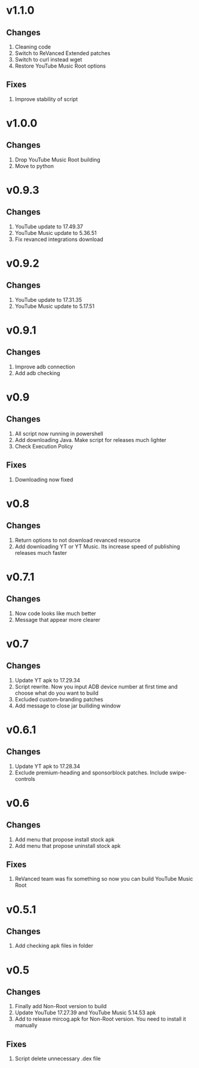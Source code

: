 # v1.1.0

## Changes

1. Cleaning code
2. Switch to ReVanced Extended patches
3. Switch to curl instead wget
4. Restore YouTube Music Root options

## Fixes

1. Improve stability of script

# v1.0.0

## Changes

1. Drop YouTube Music Root building
2. Move to python

# v0.9.3

## Changes

1. YouTube update to 17.49.37
2. YouTube Music update to 5.36.51
3. Fix revanced integrations download

# v0.9.2

## Changes

1. YouTube update to 17.31.35
2. YouTube Music update to 5.17.51

# v0.9.1

## Changes

1. Improve adb connection
2. Add adb checking

# v0.9

## Changes

1. All script now running in powershell
2. Add downloading Java. Make script for releases much lighter
3. Check Execution Policy

## Fixes

1. Downloading now fixed

# v0.8

## Changes

1. Return options to not download revanced resource
2. Add downloading YT or YT Music. Its increase speed of publishing releases much faster

# v0.7.1

## Changes

1. Now code looks like much better
2. Message that appear more clearer

# v0.7

## Changes

1. Update YT apk to 17.29.34
2. Script rewrite. Now you input ADB device number at first time and choose what do you want to build
3. Excluded custom-branding patches
4. Add message to close jar builiding window

# v0.6.1

## Changes

1. Update YT apk to 17.28.34
2. Exclude premium-heading and sponsorblock patches. Include swipe-controls

# v0.6

## Changes

1. Add menu that propose install stock apk
2. Add menu that propose uninstall stock apk

## Fixes

1. ReVanced team was fix something so now you can build YouTube Music Root

# v0.5.1

## Changes

1. Add checking apk files in folder

# v0.5

## Changes

1. Finally add Non-Root version to build
2. Update YouTube 17.27.39 and YouTube Music 5.14.53 apk
3. Add to release mircog.apk for Non-Root version. You need to install it manually

## Fixes

1. Script delete unnecessary .dex file
